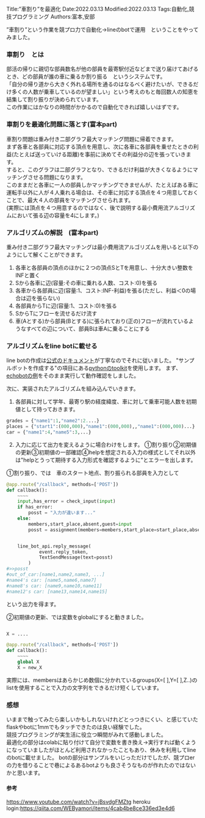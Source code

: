 Title:”車割り”を最適化
Date:2022.03.13
Modified:2022.03.13
Tags:自動化,競技プログラミング
Authors:富本,安部

”車割り”という作業を競プロ力で自動化→lineのbotで運用　ということをやってみました。


### 車割り　とは

部活の帰りに親切な部員数名が他の部員を最寄駅付近などまで送り届けてあげるとき、どの部員が誰の車に乗るか割り振る　というシステムです。<br>
「自分の帰り道から大きく外れる場所を通るのはなるべく避けたいが、できるだけ多くの人数が乗車しているのが望ましい」という考えのもと毎回数人の知恵を結集して割り振りが決められています。<br>
この作業にはかなりの時間がかかるので自動化できれば嬉しいはずです。


### 車割りを最適化問題に落とす(富本part)

車割り問題は重み付き二部グラフ最大マッチング問題に帰着できます。<br>
まず各車と各部員に対応する頂点を用意し、次に各車に各部員を乗せたときの利益(たとえば送っていける距離)を事前に決めてその利益分の辺を張っていきます。<br>
すると、このグラフは二部グラフとなり、できるだけ利益が大きくなるようにマッチングさせる問題になります。<br>
このままだと各車に一人の部員しかマッチングできませんが、たとえばある車に運転手以外に人が４人乗れる場合は、その車に対応する頂点を４つ用意しておくことで、最大４人の部員をマッチングさせられます。<br>
(実際には頂点を４つ用意するのではなく、後で説明する最小費用流アルゴリズムにおいて張る辺の容量を4にします。)


### アルゴリズムの解説　(富本part)

重み付き二部グラフ最大マッチングは最小費用流アルゴリズムを用いると以下のようにして解くことができます。<br>
1. 各車と各部員の頂点のほかに２つの頂点SとTを用意し、十分大きい整数をINFと置く<br>
2. Sから各車に辺(容量:その車に乗れる人数、コスト:0)を張る<br>
3. 各車から各部員に辺(容量:1、コスト:INF-利益)を張る(ただし、利益＜0の場合は辺を張らない)<br>
4. 各部員からTに辺(容量:1、コスト:0)を張る<br>
5. SからTにフローを流せるだけ流す<br>
6. 車(Aとする)から部員(Bとする)に張られており(正の)フローが流れているようなすべての辺について、部員Bは車Aに乗ることにする<br>


### アルゴリズムをline botに載せる

line botの作成は[公式のドキュメント](https://developers.line.biz/ja/docs/messaging-api/overview/)が丁寧なのでそれに従いました。
"サンプルボットを作成する"の項目にある[pythonのtoolkit](https://github.com/line/line-bot-sdk-python)を使用します。
まず、[echobotの例](https://github.com/line/line-bot-sdk-python/tree/master/examples/flask-echo)をそのまま実行して動作確認をしました。


次に、実装されたアルゴリズムを組み込んでいきます。
1. 各部員に対して学年、最寄り駅の経度緯度、車に対して乗車可能人数を初期値として持っておきます。
```python
grades = {"name1":1,"name2":2....}
places = {"start1":(000,000),"name1":(000,000),,"name1":(000,000)...}
car = {"name1":4,"name5":3,...}

```

2. 入力に応じて出力を変えるように場合わけをします。
①割り振り②初期値の更新③初期値の一部確認④helpを想定される入力の様式としてそれ以外は"helpとうって期待する入力形式を確認するように"とエラーを出します。

①割り振り、では　車のスタート地点、割り振られる部員を入力として
```python
@app.route("/callback", methods=['POST'])
def callback():
    ~~~~
    input,has_error = check_input(input)
    if has_error:
        posst = "入力が違います..."
    else:
        members,start_place,absent,guest=input
        posst = assignment(members=members,start_place=start_place,absent=absent,guest=guest)#重み付き二部グラフ最大マッチング実行


    line_bot_api.reply_message(
            event.reply_token,
            TextSendMessage(text=posst)
        )
#>>posst
#out_of_car:[name1,name2,name3, ...]
#name4's car: [name5,name6,name7]
#name8's car: [name9,name10,name11]
#name12's car: [name13,name14,name15]
```
という出力を得ます。

②初期値の更新、では変数をglobalにすると動きました。
```python

X = ....

@app.route("/callback", methods=['POST'])
def callback():
    ~~~~
    global X
    X = new_X
```

実際には、membersはあらかじめ数個に分かれているgroups(X=[ ],Y=[ ],Z..)のlistを使用することで入力の文字列をできるだけ短くしています。
　

### 感想

いままで触ってみたら楽しいかもしれないけれどとっつきにくい、と感じていたflaskやbotに1mmでもタッチできたのは良い経験でした。<br>
競技プログラミングが実生活に役立つ瞬間がみれて感動しました。<br>
最適化の部分はcolabに貼り付けて自分で変数を書き換え→実行すれば動くようになっていましたがほとんど利用されなかったこともあり、休みを利用してlineのbotに載せました。
botの部分はサンプルをいじっただけでしたが、競プロerの力を借りることで巷によるあるbotよりも良さそうなものが作れたのではないかと思います。

#### 参考
https://www.youtube.com/watch?v=jBsvdgFMZtg
heroku login:https://qiita.com/WEByamori/items/4cab4be8ce336ed3e4d6


